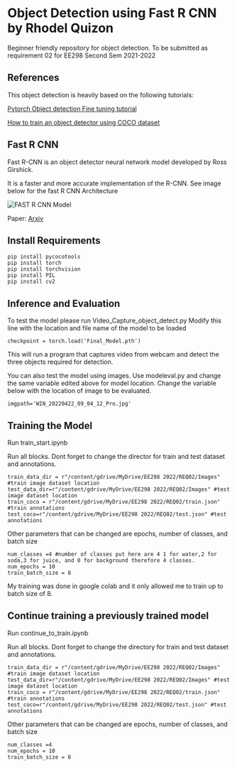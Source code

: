 # Object Detection using Fast R CNN by Rhodel Quizon

Beginner friendly repository for object detection. 
To be submitted as requirement 02 for EE298 Second Sem 2021-2022



## References
This object detection is heavily based on the following tutorials:

[Pytorch Object detection Fine tuning tutorial](https://pytorch.org/tutorials/intermediate/torchvision_tutorial.html)

[How to train an object detector using COCO dataset](https://medium.com/fullstackai/how-to-train-an-object-detector-with-your-own-coco-dataset-in-pytorch-319e7090da5)



## Fast R CNN

Fast R-CNN is an object detector neural network model developed by Ross Girshick.

It is a faster and more accurate implementation of the R-CNN. See image below for the fast R CNN Architecture



![FAST R CNN Model](https://i.ibb.co/tX22fB9/FASTRCNN.png)

Paper:
[Arxiv](https://arxiv.org/abs/1504.08083)


## Install Requirements


```
pip install pycocotools
pip install torch
pip install torchvision
pip install PIL
pip install cv2
```


## Inference and Evaluation

To test the model please run Video_Capture_object_detect.py 
Modify this line with the location and file name of the model to be loaded

```
checkpoint = torch.load('Final_Model.pth')

```

This will run a program that captures video from webcam and detect the three objects required for detection.

You can also test the model using images. Use modeleval.py and change the same variable edited above for model location.
Change the variable below with the location of image to be evaluated.

```
imgpath='WIN_20220422_09_04_12_Pro.jpg'

```

## Training the Model

Run train_start.ipynb

Run all blocks. Dont forget to change the director for train and test dataset and annotations.

```
train_data_dir = r"/content/gdrive/MyDrive/EE298 2022/REQ02/Images" #train image dataset location
test_data_dir=r"/content/gdrive/MyDrive/EE298 2022/REQ02/Images" #test image dataset location
train_coco = r"/content/gdrive/MyDrive/EE298 2022/REQ02/train.json" #train annotations
test_coco=r"/content/gdrive/MyDrive/EE298 2022/REQ02/test.json" #test annotations

```

Other parameters that can be changed are epochs, number of classes, and batch size

```
num_classes =4 #number of classes put here are 4 1 for water,2 for soda,3 for juice, and 0 for background therefore 4 classes.
num_epochs = 10
train_batch_size = 8

```

My training was done in google colab and it only allowed me to train up to batch size of 8.



## Continue training a previously trained model

Run continue_to_train.ipynb

Run all blocks. Dont forget to change the directory for train and test dataset and annotations.

```
train_data_dir = r"/content/gdrive/MyDrive/EE298 2022/REQ02/Images" #train image dataset location
test_data_dir=r"/content/gdrive/MyDrive/EE298 2022/REQ02/Images" #test image dataset location
train_coco = r"/content/gdrive/MyDrive/EE298 2022/REQ02/train.json" #train annotations
test_coco=r"/content/gdrive/MyDrive/EE298 2022/REQ02/test.json" #test annotations

```

Other parameters that can be changed are epochs, number of classes, and batch size

```
num_classes =4
num_epochs = 10
train_batch_size = 8

```


